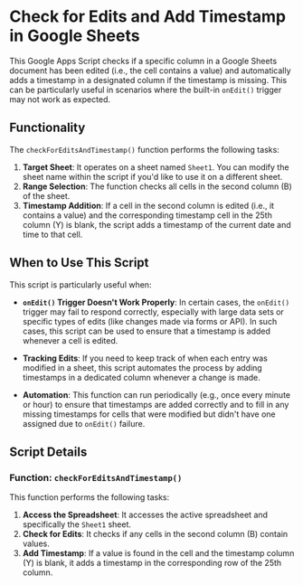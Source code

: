 # Check for Edits and Add Timestamp in Google Sheets

This Google Apps Script checks if a specific column in a Google Sheets document has been edited (i.e., the cell contains a value) and automatically adds a timestamp in a designated column if the timestamp is missing. This can be particularly useful in scenarios where the built-in `onEdit()` trigger may not work as expected.

## Functionality

The `checkForEditsAndTimestamp()` function performs the following tasks:

1. **Target Sheet**: It operates on a sheet named `Sheet1`. You can modify the sheet name within the script if you'd like to use it on a different sheet.
2. **Range Selection**: The function checks all cells in the second column (B) of the sheet.
3. **Timestamp Addition**: If a cell in the second column is edited (i.e., it contains a value) and the corresponding timestamp cell in the 25th column (Y) is blank, the script adds a timestamp of the current date and time to that cell.

## When to Use This Script

This script is particularly useful when:

- **`onEdit()` Trigger Doesn't Work Properly**: In certain cases, the `onEdit()` trigger may fail to respond correctly, especially with large data sets or specific types of edits (like changes made via forms or API). In such cases, this script can be used to ensure that a timestamp is added whenever a cell is edited.
  
- **Tracking Edits**: If you need to keep track of when each entry was modified in a sheet, this script automates the process by adding timestamps in a dedicated column whenever a change is made.

- **Automation**: This function can run periodically (e.g., once every minute or hour) to ensure that timestamps are added correctly and to fill in any missing timestamps for cells that were modified but didn't have one assigned due to `onEdit()` failure.

## Script Details

### **Function: `checkForEditsAndTimestamp()`**

This function performs the following tasks:
1. **Access the Spreadsheet**: It accesses the active spreadsheet and specifically the `Sheet1` sheet.
2. **Check for Edits**: It checks if any cells in the second column (B) contain values.
3. **Add Timestamp**: If a value is found in the cell and the timestamp column (Y) is blank, it adds a timestamp in the corresponding row of the 25th column.

